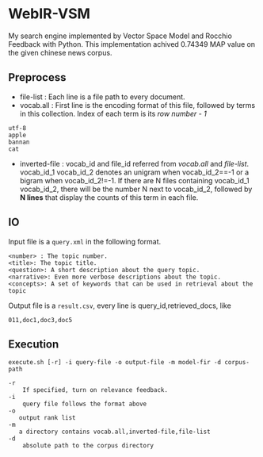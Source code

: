 # WebIR-VSM
My search engine implemented by Vector Space Model and Rocchio Feedback with Python. This implementation achived 0.74349 MAP value on the given chinese news corpus.

## Preprocess
* file-list : Each line is a file path to every document.
* vocab.all : First line is the encoding format of this file, followed by terms in this collection. Index of each term is its *row number - 1*

```
utf-8
apple
bannan
cat
``` 
* inverted-file : vocab\_id and file\_id referred from *vocab.all* and *file-list*. vocab\_id\_1 vocab\_id\_2 denotes an unigram when vocab\_id\_2==-1 or a bigram when vocab\_id\_2!=-1. If there are N files containing vocab\_id\_1 vocab\_id\_2, there will be the number N next to vocab\_id\_2, followed by **N lines** that display the counts of this term in each file.

## IO
Input file is a ```query.xml``` in the following format.

```
<number> : The topic number.<title>: The topic title.<question>: A short description about the query topic.<narrative>: Even more verbose descriptions about the topic.<concepts>: A set of keywords that can be used in retrieval about the topic
```

Output file is a ```result.csv```, every line is query\_id,retrieved\_docs, like 

```
011,doc1,doc3,doc5
```

## Execution
```shell
execute.sh [-r] -i query-file -o output-file -m model-fir -d corpus-path

-r
	If specified, turn on relevance feedback.
-i
	query file follows the format above
-o
   output rank list
-m 
   a directory contains vocab.all,inverted-file,file-list
-d
	absolute path to the corpus directory
```